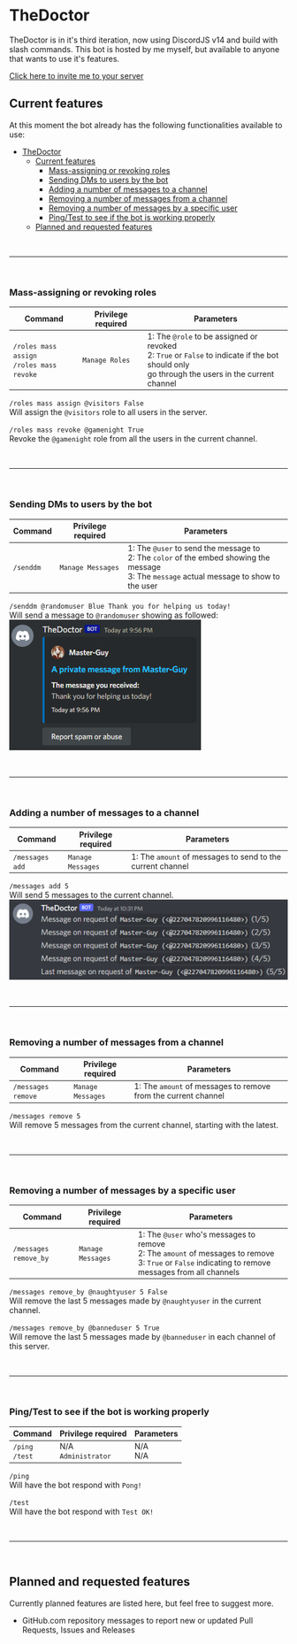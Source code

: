 # TheDoctor

TheDoctor is in it's third iteration, now using DiscordJS v14 and build with slash commands.
This bot is hosted by me myself, but available to anyone that wants to use it's features.

[Click here to invite me to your server](https://discord.com/oauth2/authorize?client_id=1010203035261210724&permissions=277293903062&scope=applications.commands%20bot)

## Current features

At this moment the bot already has the following functionalities available to use:

- [TheDoctor](#thedoctor)
  - [Current features](#current-features)
    - [Mass-assigning or revoking roles](#mass-assigning-or-revoking-roles)
    - [Sending DMs to users by the bot](#sending-dms-to-users-by-the-bot)
    - [Adding a number of messages to a channel](#adding-a-number-of-messages-to-a-channel)
    - [Removing a number of messages from a channel](#removing-a-number-of-messages-from-a-channel)
    - [Removing a number of messages by a specific user](#removing-a-number-of-messages-by-a-specific-user)
    - [Ping/Test to see if the bot is working properly](#pingtest-to-see-if-the-bot-is-working-properly)
  - [Planned and requested features](#planned-and-requested-features)

<br /><hr /><br />

### Mass-assigning or revoking roles

| Command                                        | Privilege required | Parameters                                                                                                                                              |
| ---------------------------------------------- | ------------------ | ------------------------------------------------------------------------------------------------------------------------------------------------------- |
| `/roles mass assign`<br />`/roles mass revoke` | `Manage Roles`     | 1: The `@role` to be assigned or revoked<br />2: `True` or `False` to indicate if the bot should only<br /> go through the users in the current channel |

`/roles mass assign @visitors False`<br />Will assign the `@visitors` role to all users in the server.

`/roles mass revoke @gamenight True`<br />Revoke the `@gamenight` role from all the users in the current channel.

<br /><hr /><br />

### Sending DMs to users by the bot

| Command   | Privilege required | Parameters                                                                                                                                          |
| --------- | ------------------ | --------------------------------------------------------------------------------------------------------------------------------------------------- |
| `/senddm` | `Manage Messages`  | 1: The `@user` to send the message to<br />2: The `color` of the embed showing the message<br />3: The `message` actual message to show to the user |

`/senddm @randomuser Blue Thank you for helping us today!`<br />Will send a message to `@randomuser` showing as followed:<br />
![Example senddm](https://github.com/Master-Guy/TheDoctor/raw/main/senddm_example.png)

<br /><hr /><br />

### Adding a number of messages to a channel

| Command         | Privilege required | Parameters                                                 |
| --------------- | ------------------ | ---------------------------------------------------------- |
| `/messages add` | `Manage Messages`  | 1: The `amount` of messages to send to the current channel |

`/messages add 5`<br />Will send 5 messages to the current channel.
![Example messages add 5](https://github.com/Master-Guy/TheDoctor/raw/main/messagesadd_example.png)

<br /><hr /><br />

### Removing a number of messages from a channel

| Command            | Privilege required | Parameters                                                     |
| ------------------ | ------------------ | -------------------------------------------------------------- |
| `/messages remove` | `Manage Messages`  | 1: The `amount` of messages to remove from the current channel |

`/messages remove 5`<br />Will remove 5 messages from the current channel, starting with the latest.

<br /><hr /><br />

### Removing a number of messages by a specific user

| Command               | Privilege required | Parameters                                                                                                                                                    |
| --------------------- | ------------------ | ------------------------------------------------------------------------------------------------------------------------------------------------------------- |
| `/messages remove_by` | `Manage Messages`  | 1: The `@user` who's messages to remove<br />2: The `amount` of messages to remove <br />3: `True` or `False` indicating to remove messages from all channels |

`/messages remove_by @naughtyuser 5 False`<br />Will remove the last 5 messages made by `@naughtyuser` in the current channel.

`/messages remove_by @banneduser 5 True`<br />Will remove the last 5 messages made by `@banneduser` in each channel of this server.

<br /><hr /><br />

### Ping/Test to see if the bot is working properly

| Command              | Privilege required       | Parameters   |
| -------------------- | ------------------------ | ------------ |
| `/ping`<br />`/test` | N/A<br />`Administrator` | N/A<br />N/A |

`/ping`<br />
Will have the bot respond with `Pong!`

`/test`<br />
Will have the bot respond with `Test OK!`

<br /><hr /><br />

## Planned and requested features

Currently planned features are listed here, but feel free to suggest more.

-   GitHub.com repository messages to report new or updated Pull Requests, Issues and Releases
